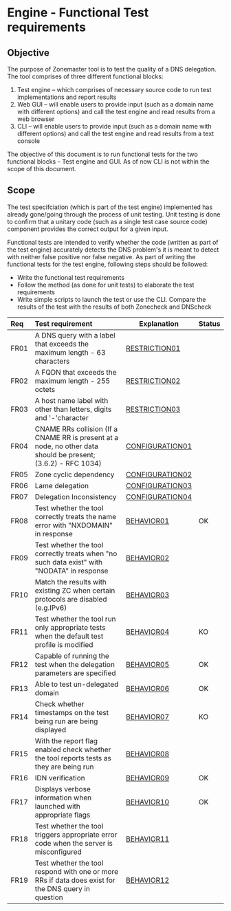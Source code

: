 Engine - Functional Test requirements
======================================

Objective
----------
The purpose of Zonemaster tool is to test the quality of a DNS delegation.
The tool comprises of three different functional blocks: 
   1. Test engine – which comprises of necessary source code to run test
implementations and report results
   2. Web GUI – will enable users to provide input (such as a domain name 
with different options) and call the test engine and read results from a web
browser
   3. CLI – will enable users to provide input (such as a domain name with
different options) and call the test engine and read results from a text
console

The objective of this document is to run functional tests for the two
functional blocks – Test engine and GUI. As of now CLI is not within the
scope of this document.

Scope
------

The test specifciation (which is part of the test engine) implemented has already
gone/going through the process of unit testing. Unit testing is done to
confirm that a unitary code (such as a single test case source code)
component provides the correct output for a given input. 

Functional tests are intended to verify whether the code (written as part of
the test engine) accurately detects the DNS problem's it is meant to detect
with neither false positive nor false negative. As part of writing the
functional tests for the test engine, following steps should be followed:
   * Write the functional test requirements
   * Follow the method (as done for unit tests) to elaborate the test
   requirements
   * Write simple scripts to launch the test or use the CLI.  Compare the 
   results of the test with the results of both Zonecheck and DNScheck


|Req| Test requirement                           |Explanation|Status|
|:--|:-------------------------------------------|-----------|------|
|FR01|A DNS query with a label that exceeds the maximum length - 63 characters|[RESTRICTION01](../specifications/functional-tests/Restriction-TP/restriction01.md)||
|FR02|A FQDN that exceeds the maximum length - 255 octets|[RESTRICTION02](../specifications/functional-tests/Restriction-TP/restriction02.md)||
|FR03|A host name label with other than letters, digits and '-'character|[RESTRICTION03](../specifications/functional-tests/Restriction-TP/restriction03.md)||
|FR04|CNAME RRs collision (If a CNAME RR is present at a node, no other data should be present; (3.6.2) - RFC 1034)|[CONFIGURATION01](../specifications/functional-tests/Configuration-TP/configuration01.md)||
|FR05|Zone cyclic dependency|[CONFIGURATION02](../specifications/functional-tests/Configuration-TP/configuration02.md)||
|FR06|Lame delegation |[CONFIGURATION03](../specifications/functional-tests/Configuration-TP/configuration03.md)||
|FR07|Delegation Inconsistency|[CONFIGURATION04](../specifications/functional-tests/Configuration-TP/configuration04.md)||
|FR08|Test whether the tool correctly treats the name error with "NXDOMAIN" in response|[BEHAVIOR01](../specifications/functional-tests/Behavior-TP/behavior01.md)|OK|
|FR09|Test whether the tool correctly treats when "no such data exist"  with "NODATA" in response|[BEHAVIOR02](../specifications/functional-tests/Behavior-TP/behavior02.md)||
|FR10|Match the results with existing ZC when certain protocols are disabled (e.g.IPv6)|[BEHAVIOR03](../specifications/functional-tests/Behavior-TP/behavior03.md)||
|FR11|Test whether the tool run only appropriate tests when the default test profile is modified|[BEHAVIOR04](../specifications/functional-tests/Behavior-TP/behavior04.md)|KO|
|FR12|Capable of running the test when the delegation parameters are specified|[BEHAVIOR05](../specifications/functional-tests/Behavior-TP/behavior06.md)|OK|
|FR13|Able to test un-delegated domain|[BEHAVIOR06](../specifications/functional-tests/Behavior-TP/behavior06.md)|OK|
|FR14|Check whether timestamps on the test being run are being displayed|[BEHAVIOR07](../specifications/functional-tests/Behavior-TP/behavior07.md)|KO|
|FR15|With the report flag enabled check whether the tool reports tests as they are being run|[BEHAVIOR08](../specifications/functional-tests/Behavior-TP/behavior08.md)|
|FR16|IDN verification |[BEHAVIOR09](../specifications/functional-tests/Behavior-TP/behavior09.md)|OK|
|FR17|Displays verbose information when launched with appropriate flags|[BEHAVIOR10](../specifications/functional-tests/Behavior-TP/behavior10.md)|OK|
|FR18|Test whether the tool triggers appropriate error code when the server is misconfigured|[BEHAVIOR11](../specifications/functional-tests/Behavior-TP/behavior11.md)|
|FR19|Test whether the tool respond with one or more RRs if data does exist for the DNS query in question|[BEHAVIOR12](../specifications/functional-tests/Behavior-TP/behavior12.md)|

